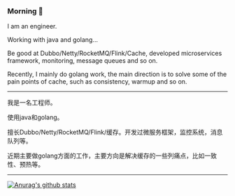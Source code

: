 ### Morning 👋

I am an engineer.

Working with java and golang...

Be good at Dubbo/Netty/RocketMQ/Flink/Cache, developed microservices framework, monitoring, message queues and so on.

Recently, I mainly do golang work, the main direction is to solve some of the pain points of cache, such as consistency, warmup and so on.

--------------------

我是一名工程师。

使用java和golang。

擅长Dubbo/Netty/RocketMQ/Flink/缓存。开发过微服务框架，监控系统，消息队列等。

近期主要做golang方面的工作，主要方向是解决缓存的一些列痛点，比如一致性、预热等。

--------------------

[![Anurag's github stats](https://github-readme-stats.vercel.app/api?username=carryxyh&count_private=true&show_icons=true&theme=tokyonight)](https://github.com/anuraghazra/github-readme-stats)
